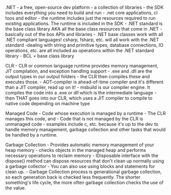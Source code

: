 .NET
    - a free, open-source dev platform
    - a collection of libraries
    - the SDK includes everything you need to build and run - .net core applications, cl toos and editor
    - the runtime includes just the resources required to run existing applications. The runtime is included in the SDK
    - .NET standard is the base class library AKA all the base class resources that come in .NET
        - basically out of the box APIs and libraries
    - .NET base classes work with all .NET compliant languages! csharp, fsharp, etc. will all work with the .NET standard
        -dealing with string and primitive types, database connections, IO operations, etc. are all included as operations within the   .NET standard library
    - BCL = base class library


CLR
    - CLR or common language runtime provides memory management, JIT compilation, and exception handling support
    - .exe and .dll are the output types in our output folders - the CLR then compiles these and executes those.
    - AOT-compiler is ahead-of-time compiler and it's different than a JIT compiler, read up on it!
    - msbuild is our compiler engine. It compiles the code into a .exe or dll which is the intermediate language
    - then THAT goes into our CLR, which uses a JIT compiler to compile to native code depending on machine type


Managed Code
    - Code whose execution is managed by a runtime
    - The CLR manages this code, and
    - Code that is not managed by the CLR is unmanaged code - examples include c, etc. because it's up to the dev to handle memory management, garbage collection and other tasks that would be handled by a runtime.

Garbage Collection
    - Provides automatic memory management of your heap memory
        - checks objects in the managed heap and performs necessary operations to reclaim memory
    - IDisposable interface with the dispose() method can dispose resources that don't clean up normally using a garbage collector
    - You can also use using blocks and statements for clean up.
    - Garbage Collection process is generational garbage collection, so each generation back is checked less frequently. The shorter something's life cycle, the more often garbage collection checks the use of the value.
